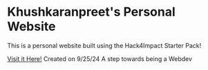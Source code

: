 # Khushkaranpreet's Personal Website

This is a personal website built using the Hack4Impact Starter Pack!

[Visit it Here!](https://ChachaTeraSira.github.io)
Created on 9/25/24
A step towards being a Webdev
